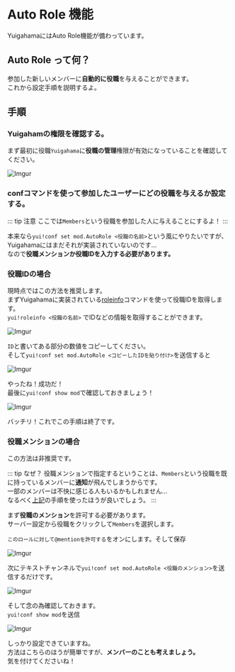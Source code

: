 # Auto Role 機能

YuigahamaにはAuto Role機能が備わっています。

## Auto Role って何？

参加した新しいメンバーに**自動的に役職**を与えることができます。  
これから設定手順を説明するよ。

## 手順

### Yuigahamの権限を確認する。

まず最初に役職`Yuigahama`に**役職の管理**権限が有効になっていることを確認してください。

![Imgur](https://i.imgur.com/hQbtH2Q.png)

### confコマンドを使って参加したユーザーにどの役職を与えるか設定する。

::: tip 注意
ここでは`Members`という役職を参加した人に与えることにするよ！
:::

本来なら`yui!conf set mod.AutoRole <役職の名前>`という風にやりたいですが、Yuigahamaにはまだそれが実装されていないのです...  
なので**役職メンションか役職IDを入力する必要があります。**

### 役職IDの場合

現時点ではこの方法を推奨します。  
まずYuigahamaに実装されている[roleinfo](../commands/roleinfo.html)コマンドを使って役職IDを取得します。  
`yui!roleinfo <役職の名前>` でIDなどの情報を取得することができます。

![Imgur](https://i.imgur.com/4KfLHbS.png)

`ID`と書いてある部分の数値をコピーしてください。  
そして`yui!conf set mod.AutoRole <コピーしたIDを貼り付け>`を送信すると

![Imgur](https://i.imgur.com/vpa7cT0.png)

やったね！成功だ！  
最後に`yui!conf show mod`で確認しておきましょう！

![Imgur](https://i.imgur.com/pmfNziN.png)

バッチリ！これでこの手順は終了です。

### 役職メンションの場合

この方法は非推奨です。

::: tip なぜ？
役職メンションで指定するということは、`Members`という役職を既に持っているメンバーに**通知**が飛んでしまうからです。  
一部のメンバーは不快に感じる人もいるかもしれません...  
なるべく[上記](#役職idの場合)の手順を使ったほうが良いでしょう。
:::

まず**役職のメンション**を許可する必要があります。  
サーバー設定から役職をクリックして`Members`を選択します。

`このロールに対して@mentionを許可する`をオンにします。そして保存

![Imgur](https://i.imgur.com/x03DtfI.png)

次にテキストチャンネルで`yui!conf set mod.AutoRole <役職のメンション>`を送信するだけです。

![Imgur](https://i.imgur.com/mAdp48H.png)

そして念の為確認しておきます。  
`yui!conf show mod`を送信

![Imgur](https://i.imgur.com/T6FKcYt.png)

しっかり設定できていますね。  
方法はこちらのほうが簡単ですが、**メンバーのことも考えましょう。**  
気を付けてくださいね！
